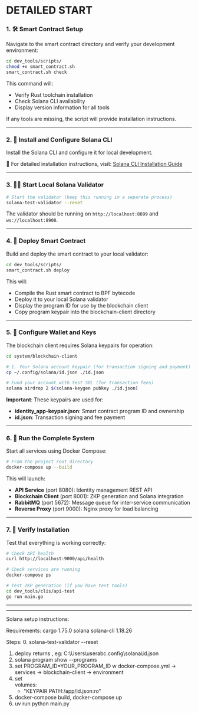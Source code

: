 # DETAILED START

### 1. 🛠️ Smart Contract Setup

Navigate to the smart contract directory and verify your development environment:

```bash
cd dev_tools/scripts/
chmod +x smart_contract.sh
smart_contract.sh check
```

This command will:
- Verify Rust toolchain installation
- Check Solana CLI availability
- Display version information for all tools

If any tools are missing, the script will provide installation instructions.

---

### 2. 🔗 Install and Configure Solana CLI

Install the Solana CLI and configure it for local development.

📖 For detailed installation instructions, visit: [Solana CLI Installation Guide](https://solana.com/docs/intro/installation#solana-cli-basics)

---

### 3. 🏃‍♂️ Start Local Solana Validator

```bash
# Start the validator (keep this running in a separate process)
solana-test-validator --reset
```

The validator should be running on `http://localhost:8899` and `ws://localhost:8900`.

---

### 4. 🚀 Deploy Smart Contract

Build and deploy the smart contract to your local validator:

```bash
cd dev_tools/scripts/
smart_contract.sh deploy
```

This will:
- Compile the Rust smart contract to BPF bytecode
- Deploy it to your local Solana validator
- Display the program ID for use by the blockchain client
- Copy program keypair into the blockchain-client directory

---

### 5. 🔑 Configure Wallet and Keys

The blockchain client requires Solana keypairs for operation:

```bash
cd system/blockchain-client

# 1. Your Solana account keypair (for transaction signing and payment)
cp ~/.config/solana/id.json ./id.json

# Fund your account with test SOL (for transaction fees)
solana airdrop 2 $(solana-keygen pubkey ./id.json)
```

**Important**: These keypairs are used for:
- **identity_app-keypair.json**: Smart contract program ID and ownership
- **id.json**: Transaction signing and fee payment

---

### 6. 🐳 Run the Complete System

Start all services using Docker Compose:

```bash
# From the project root directory
docker-compose up --build
```

This will launch:
- **API Service** (port 8080): Identity management REST API
- **Blockchain Client** (port 8001): ZKP generation and Solana integration
- **RabbitMQ** (port 5672): Message queue for inter-service communication
- **Reverse Proxy** (port 9000): Nginx proxy for load balancing

---

### 7. 🧪 Verify Installation

Test that everything is working correctly:

```bash
# Check API health
curl http://localhost:9000/api/health

# Check services are running
docker-compose ps

# Test ZKP generation (if you have test tools)
cd dev_tools/clis/api-test
go run main.go
```
---

---
Solana setup instructions:

Requirements:
cargo 1.75.0
solana solana-cli 1.18.26

Steps:
0. solana-test-validator --reset
1. deploy returns <KEYPAIR PATH>, eg: C:\Users\userabc\.config\solana\id.json
2. solana program show --programs
3. set PROGRAM_ID=YOUR_PROGRAM_ID w docker-compose.yml -> services -> blockchain-client -> environment
4. set     
   volumes:
    - "KEYPAIR PATH:/app/id.json:ro"
4. docker-compose build, docker-compose up
5. uv run python main.py

